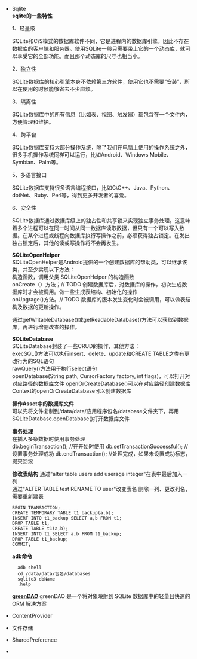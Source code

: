 - Sqlite    
  **sqlite的一些特性**

  1、轻量级

  SQLite和C\S模式的数据库软件不同，它是进程内的数据库引擎，因此不存在数据库的客户端和服务器。使用SQLite一般只需要带上它的一个动态库，就可以享受它的全部功能。而且那个动态库的尺寸也相当小。

  2、独立性

  SQLite数据库的核心引擎本身不依赖第三方软件，使用它也不需要“安装”，所以在使用的时候能够省去不少麻烦。

  3、隔离性

  SQLite数据库中的所有信息（比如表、视图、触发器）都包含在一个文件内，方便管理和维护。

  4、跨平台

  SQLite数据库支持大部分操作系统，除了我们在电脑上使用的操作系统之外，很多手机操作系统同样可以运行，比如Android、Windows Mobile、Symbian、Palm等。

  5、多语言接口

  SQLite数据库支持很多语言编程接口，比如C\C++、Java、Python、dotNet、Ruby、Perl等，得到更多开发者的喜爱。

  6、安全性

  SQLite数据库通过数据库级上的独占性和共享锁来实现独立事务处理。这意味着多个进程可以在同一时间从同一数据库读取数据，但只有一个可以写入数据。在某个进程或线程向数据库执行写操作之前，必须获得独占锁定。在发出独占锁定后，其他的读或写操作将不会再发生。

  **SQLiteOpenHelper**    
  SQLiteOpenHelper是Android提供的一个创建数据库的帮助类，可以继承该类，并至少实现以下方法：    
  构造函数，调用父类 SQLiteOpenHelper 的构造函数    
  onCreate（）方法；// TODO 创建数据库后，对数据库的操作，初次生成数据库时才会被调用。做一些生成表结构、初始化的操作    
  onUpgrage()方法。// TODO 数据库的版本发生变化时会被调用，可以做表结构及数据的更新操作。

  通过getWritableDatabase()或getReadableDatabase()方法可以获取到数据库，再进行增删改查的操作。

  **SQLiteDatabase**    
  SQLiteDatabase封装了一些CRUD的操作，其他方法：    
  execSQL()方法可以执行insert、delete、update和CREATE TABLE之类有更改行为的SQL语句    
  rawQuery()方法用于执行select语句   
  openDatabase(String path, CursorFactory factory, int flags)，可以打开对对应路径的数据库文件
  openOrCreateDatabase()可以在对应路径创建数据库    
  Context的openOrCreateDatabase可以创建数据库    

  **操作Asset中的数据库文件**    
  可以先将文件复制到/data/data/应用程序包名/database文件夹下，再用SQLiteDatabase.openDatabase()打开数据库文件

  **事务处理**    
  在插入多条数据时使用事务处理    
  db.beginTransaction();    //在开始时使用
  db.setTransactionSuccessful();  //设置事务处理成功
  db.endTransaction();    //处理完成，如果未设置成功标志，提交回滚

  **修改表结构**
    通过"alter table users add userage integer"在表中最后加入一列  
    通过"ALTER TABLE test RENAME TO user"改变表名
    删除一列、更改列名，需要重新建表
    ```
    BEGIN TRANSACTION;
    CREATE TEMPORARY TABLE t1_backup(a,b);
    INSERT INTO t1_backup SELECT a,b FROM t1;
    DROP TABLE t1;
    CREATE TABLE t1(a,b);
    INSERT INTO t1 SELECT a,b FROM t1_backup;
    DROP TABLE t1_backup;
    COMMIT;
    ```
  **adb命令**    
  ```
    adb shell
    cd /data/data/包名/databases
    sqlite3 dbName
    .help
  ```
  **[greenDAO](https://github.com/greenrobot/greenDAO)**
  greenDAO 是一个将对象映射到 SQLite 数据库中的轻量且快速的 ORM 解决方案
  


- ContentProvider
- 文件存储
- SharedPreference
-
